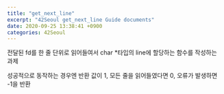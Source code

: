 ```yaml
---
title: "get_next_line"
excerpt: "42Seoul get_next_line Guide documents"
date: 2020-09-25 13:38:41 +0900
categories: 42Seoul
---
```


전달된 fd를 한 줄 단위로 읽어들여서 char *타입의 line에 할당하는 함수를 작성하는 과제

성공적으로 동작하는 경우엔 반환 값이 1, 모든 줄을 읽어들였다면 0, 오류가 발생하면 -1을 반환